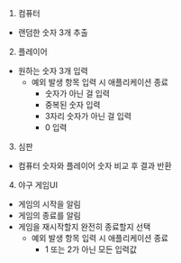 1. 컴퓨터
* 랜덤한 숫자 3개 추출

2. 플레이어
* 원하는 숫자 3개 입력
  * 예외 발생 항목 입력 시 애플리케이션 종료
    * 숫자가 아닌 걸 입력
    * 중복된 숫자 입력
    * 3자리 숫자가 아닌 걸 입력
    * 0 입력

3. 심판
* 컴퓨터 숫자와 플레이어 숫자 비교 후 결과 반환

4. 야구 게임UI
* 게임의 시작을 알림
* 게임의 종료를 알림
* 게임을 재시작할지 완전히 종료할지 선택
  * 예외 발생 항목 입력 시 애플리케이션 종료
    * 1 또는 2가 아닌 모든 입력값